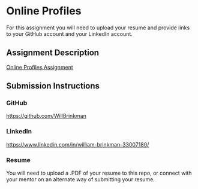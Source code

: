 # Online Profiles
For this assignment you will need to upload your resume and provide links to your GitHub account and your LinkedIn account.

## Assignment Description
[Online Profiles Assignment](https://education.launchcode.org/liftoff/modules/assignments/online-profiles)

## Submission Instructions
 
### GitHub
https://github.com/WillBrinkman

### LinkedIn
https://www.linkedin.com/in/william-brinkman-33007180/

### Resume
You will need to upload a .PDF of your resume to this repo, or connect with your mentor on an alternate way of submitting your resume.

